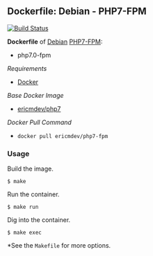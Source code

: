 ## Dockerfile: Debian - PHP7-FPM

[![Build Status](https://travis-ci.org/ericmdev/php7-fpm.dockerfile.svg?branch=master)](https://travis-ci.org/ericmdev/php7-fpm.dockerfile)

**Dockerfile** of [Debian](https://www.debian.org/) [PHP7-FPM](http://php.net/manual/en/book.fpm.php):

- php7.0-fpm

*Requirements*
- [Docker](https://www.docker.com/) 

*Base Docker Image*
- [ericmdev/php7](https://hub.docker.com/r/ericmdev/php7/)

*Docker Pull Command*
- `docker pull ericmdev/php7-fpm`

### Usage

Build the image.

    $ make

Run the container.

    $ make run

Dig into the container.

    $ make exec

*See the `Makefile` for more options.